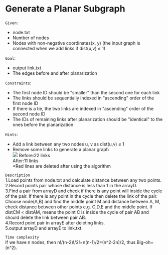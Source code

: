 Generate a Planar Subgraph  
==========================
`Given`:  
* node.txt  
* Number of nodes  
* Nodes with non-negative coordinates(x, y) (the input graph is connected when we add links if dist(u,v) ≤ 1)  

`Goal`:  
* output link.txt  
* The edges before and after planarization  

`Constraints`:  
* The first node ID should be "smaller" than the second one for each link  
* The links should be sequentially indexed in "ascending" order of the first node ID  
* If there is a tie, the two links are indexed in "ascending" order of the second node ID  
* The IDs of remaining links after planarization should be "identical" to the ones before the planarization  

`Hints`:  
* Add a link between any two nodes u, v as dist(u,v) ≤ 1  
* Remove some links to generate a planar graph  
![](https://github.com/Jordon-Chen/C/blob/master/face_routing/generate%20a%20planar%20subgraph.png?raw=true)
Before:22 links  
After:11 links  
*Red lines are deleted after using the algorithm

`Description`  
1.Load points from node.txt and calculate distance between any two points.  
2.Record points pair whose distance is less than 1 in the arrayD.  
3.Find a pair from arrayD and check if there is any point will inside the cycle of the pair. If there is any point in the cycle then delete the link of the pair. Choose node(A,B) and find the middle point M and distance between A, M, check distance between other points e.g. C,D,E and the middle point. If distCM < distAM, means the point C is inside the cycle of pair AB and should delete the link between pair AB.  
4.Record point pair in arrayE after deleting links.  
5.output arrayD and arrayE to link.txt.  

`Time complexity`  
If we have n nodes, then n!/(n-2)!/2!=n(n-1)/2=(n^2-2n)/2, thus Big-oh=(n^2).  
